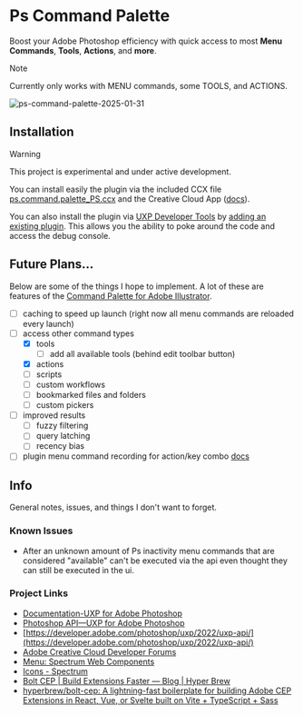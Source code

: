# Ps Command Palette

Boost your Adobe Photoshop efficiency with quick access to most **Menu Commands**, **Tools**, **Actions**, and **more**.

> [!NOTE]  
> Currently only works with MENU commands, some TOOLS, and ACTIONS.

![ps-command-palette-2025-01-31](https://github.com/user-attachments/assets/1db12a54-4727-40a4-83c0-6f843710fd00)

## Installation

> [!WARNING]
> This project is experimental and under active development.

You can install easily the plugin via the included CCX file [ps.command.palette_PS.ccx](plugin/ps-command-palette_PS.ccx) and the Creative Cloud App ([docs](https://developer.adobe.com/photoshop/uxp/2022/guides/distribution/distribution-options/#direct-distribution-with-ccx-files)).

You can also install the plugin via [UXP Developer Tools](https://developer.adobe.com/photoshop/uxp/2022/guides/devtool/installation/) by [adding an existing plugin](https://developer.adobe.com/photoshop/uxp/2022/guides/devtool/plugin-management/#adding-an-existing-plugin). This allows you the ability to poke around the code and access the debug console.

## Future Plans...

Below are some of the things I hope to implement. A lot of these are features of the [Command Palette for Adobe Illustrator]((https://github.com/joshbduncan/AiCommandPalette)).

- [ ] caching to speed up launch (right now all menu commands are reloaded every launch)
- [ ] access other command types
    - [x] tools
        - [ ] add all available tools (behind edit toolbar button)
    - [x] actions
    - [ ] scripts
    - [ ] custom workflows
    - [ ] bookmarked files and folders
    - [ ] custom pickers
- [ ] improved results
    - [ ] fuzzy filtering
    - [ ] query latching
    - [ ] recency bias
- [ ] plugin menu command recording for action/key combo [docs](https://developer.adobe.com/photoshop/uxp/2022/guides/uxp_guide/uxp-misc/manifest-v4/photoshop-manifest/#enablemenurecording)

## Info

General notes, issues, and things I don't want to forget.

### Known Issues

- After an unknown amount of Ps inactivity menu commands that are considered "available" can't be executed via the api even thought they can still be executed in the ui.

### Project Links

* [Documentation-UXP for Adobe Photoshop](https://developer.adobe.com/photoshop/uxp/2022/)
* [Photoshop API—UXP for Adobe Photoshop](https://developer.adobe.com/photoshop/uxp/2022/ps\_reference/)
* [https://developer.adobe.com/photoshop/uxp/2022/uxp-api/](https://developer.adobe.com/photoshop/uxp/2022/uxp-api/)
* [Adobe Creative Cloud Developer Forums](https://forums.creativeclouddeveloper.com/)
* [Menu: Spectrum Web Components](https://opensource.adobe.com/spectrum-web-components/components/menu/)
* [Icons - Spectrum](https://spectrum.adobe.com/page/icons/)
* [Bolt CEP | Build Extensions Faster — Blog | Hyper Brew](https://hyperbrew.co/blog/bolt-cep-build-extensions-faster/)
* [hyperbrew/bolt-cep: A lightning-fast boilerplate for building Adobe CEP Extensions in React, Vue, or Svelte built on Vite + TypeScript + Sass](https://github.com/hyperbrew/bolt-cep)
